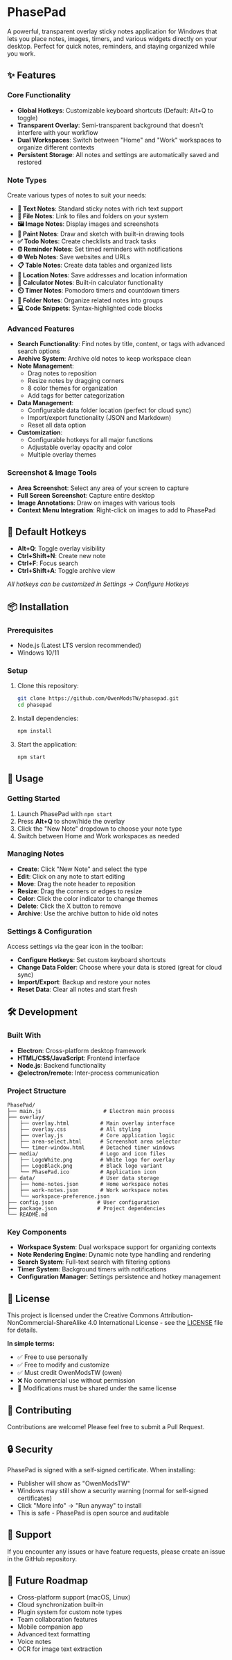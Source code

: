 # PhasePad

A powerful, transparent overlay sticky notes application for Windows that lets you place notes, images, timers, and various widgets directly on your desktop. Perfect for quick notes, reminders, and staying organized while you work.

## ✨ Features

### Core Functionality
- **Global Hotkeys**: Customizable keyboard shortcuts (Default: Alt+Q to toggle)
- **Transparent Overlay**: Semi-transparent background that doesn't interfere with your workflow
- **Dual Workspaces**: Switch between "Home" and "Work" workspaces to organize different contexts
- **Persistent Storage**: All notes and settings are automatically saved and restored

### Note Types
Create various types of notes to suit your needs:

- **📝 Text Notes**: Standard sticky notes with rich text support
- **📁 File Notes**: Link to files and folders on your system
- **🖼️ Image Notes**: Display images and screenshots
- **🎨 Paint Notes**: Draw and sketch with built-in drawing tools
- **✅ Todo Notes**: Create checklists and track tasks
- **⏰ Reminder Notes**: Set timed reminders with notifications
- **🌐 Web Notes**: Save websites and URLs
- **📋 Table Notes**: Create data tables and organized lists
- **📍 Location Notes**: Save addresses and location information
- **🧮 Calculator Notes**: Built-in calculator functionality
- **⏲️ Timer Notes**: Pomodoro timers and countdown timers
- **📁 Folder Notes**: Organize related notes into groups
- **💻 Code Snippets**: Syntax-highlighted code blocks

### Advanced Features
- **Search Functionality**: Find notes by title, content, or tags with advanced search options
- **Archive System**: Archive old notes to keep workspace clean
- **Note Management**: 
  - Drag notes to reposition
  - Resize notes by dragging corners
  - 8 color themes for organization
  - Add tags for better categorization
- **Data Management**:
  - Configurable data folder location (perfect for cloud sync)
  - Import/export functionality (JSON and Markdown)
  - Reset all data option
- **Customization**:
  - Configurable hotkeys for all major functions
  - Adjustable overlay opacity and color
  - Multiple overlay themes

### Screenshot & Image Tools
- **Area Screenshot**: Select any area of your screen to capture
- **Full Screen Screenshot**: Capture entire desktop
- **Image Annotations**: Draw on images with various tools
- **Context Menu Integration**: Right-click on images to add to PhasePad

## 🎯 Default Hotkeys

- **Alt+Q**: Toggle overlay visibility
- **Ctrl+Shift+N**: Create new note
- **Ctrl+F**: Focus search
- **Ctrl+Shift+A**: Toggle archive view

*All hotkeys can be customized in Settings → Configure Hotkeys*

## 📦 Installation

### Prerequisites
- Node.js (Latest LTS version recommended)
- Windows 10/11

### Setup
1. Clone this repository:
   ```bash
   git clone https://github.com/OwenModsTW/phasepad.git
   cd phasepad
   ```

2. Install dependencies:
   ```bash
   npm install
   ```

3. Start the application:
   ```bash
   npm start
   ```

## 🚀 Usage

### Getting Started
1. Launch PhasePad with `npm start`
2. Press **Alt+Q** to show/hide the overlay
3. Click the "New Note" dropdown to choose your note type
4. Switch between Home and Work workspaces as needed

### Managing Notes
- **Create**: Click "New Note" and select the type
- **Edit**: Click on any note to start editing
- **Move**: Drag the note header to reposition
- **Resize**: Drag the corners or edges to resize
- **Color**: Click the color indicator to change themes
- **Delete**: Click the X button to remove
- **Archive**: Use the archive button to hide old notes

### Settings & Configuration
Access settings via the gear icon in the toolbar:
- **Configure Hotkeys**: Set custom keyboard shortcuts
- **Change Data Folder**: Choose where your data is stored (great for cloud sync)
- **Import/Export**: Backup and restore your notes
- **Reset Data**: Clear all notes and start fresh

## 🛠️ Development

### Built With
- **Electron**: Cross-platform desktop framework
- **HTML/CSS/JavaScript**: Frontend interface
- **Node.js**: Backend functionality
- **@electron/remote**: Inter-process communication

### Project Structure
```
PhasePad/
├── main.js                    # Electron main process
├── overlay/
│   ├── overlay.html          # Main overlay interface
│   ├── overlay.css           # All styling
│   ├── overlay.js            # Core application logic
│   ├── area-select.html      # Screenshot area selector
│   └── timer-window.html     # Detached timer windows
├── media/                    # Logo and icon files
│   ├── LogoWhite.png         # White logo for overlay
│   ├── LogoBlack.png         # Black logo variant
│   └── PhasePad.ico          # Application icon
├── data/                     # User data storage
│   ├── home-notes.json       # Home workspace notes
│   ├── work-notes.json       # Work workspace notes
│   └── workspace-preference.json
├── config.json              # User configuration
├── package.json             # Project dependencies
└── README.md
```

### Key Components
- **Workspace System**: Dual workspace support for organizing contexts
- **Note Rendering Engine**: Dynamic note type handling and rendering
- **Search System**: Full-text search with filtering options
- **Timer System**: Background timers with notifications
- **Configuration Manager**: Settings persistence and hotkey management

## 📄 License

This project is licensed under the Creative Commons Attribution-NonCommercial-ShareAlike 4.0 International License - see the [LICENSE](LICENSE) file for details.

**In simple terms:**
- ✅ Free to use personally
- ✅ Free to modify and customize
- ✅ Must credit OwenModsTW (owen)
- ❌ No commercial use without permission
- 🔄 Modifications must be shared under the same license

## 🤝 Contributing

Contributions are welcome! Please feel free to submit a Pull Request.

## 🔒 Security

PhasePad is signed with a self-signed certificate. When installing:
- Publisher will show as "OwenModsTW"
- Windows may still show a security warning (normal for self-signed certificates)
- Click "More info" → "Run anyway" to install
- This is safe - PhasePad is open source and auditable

## 📧 Support

If you encounter any issues or have feature requests, please create an issue in the GitHub repository.

## 🎯 Future Roadmap

- Cross-platform support (macOS, Linux)
- Cloud synchronization built-in
- Plugin system for custom note types
- Team collaboration features
- Mobile companion app
- Advanced text formatting
- Voice notes
- OCR for image text extraction